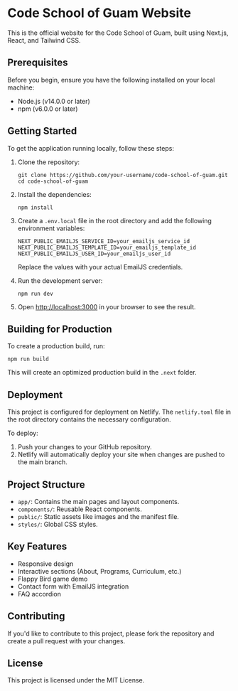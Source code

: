 # Code School of Guam Website

This is the official website for the Code School of Guam, built using Next.js, React, and Tailwind CSS.

## Prerequisites

Before you begin, ensure you have the following installed on your local machine:

- Node.js (v14.0.0 or later)
- npm (v6.0.0 or later)

## Getting Started

To get the application running locally, follow these steps:

1. Clone the repository:
   ```
   git clone https://github.com/your-username/code-school-of-guam.git
   cd code-school-of-guam
   ```

2. Install the dependencies:
   ```
   npm install
   ```

3. Create a `.env.local` file in the root directory and add the following environment variables:
   ```
   NEXT_PUBLIC_EMAILJS_SERVICE_ID=your_emailjs_service_id
   NEXT_PUBLIC_EMAILJS_TEMPLATE_ID=your_emailjs_template_id
   NEXT_PUBLIC_EMAILJS_USER_ID=your_emailjs_user_id
   ```
   Replace the values with your actual EmailJS credentials.

4. Run the development server:
   ```
   npm run dev
   ```

5. Open [http://localhost:3000](http://localhost:3000) in your browser to see the result.

## Building for Production

To create a production build, run:


```
npm run build
```
This will create an optimized production build in the `.next` folder.

## Deployment

This project is configured for deployment on Netlify. The `netlify.toml` file in the root directory contains the necessary configuration.

To deploy:

1. Push your changes to your GitHub repository.
2. Netlify will automatically deploy your site when changes are pushed to the main branch.

## Project Structure

- `app/`: Contains the main pages and layout components.
- `components/`: Reusable React components.
- `public/`: Static assets like images and the manifest file.
- `styles/`: Global CSS styles.

## Key Features

- Responsive design
- Interactive sections (About, Programs, Curriculum, etc.)
- Flappy Bird game demo
- Contact form with EmailJS integration
- FAQ accordion

## Contributing

If you'd like to contribute to this project, please fork the repository and create a pull request with your changes.

## License

This project is licensed under the MIT License.
